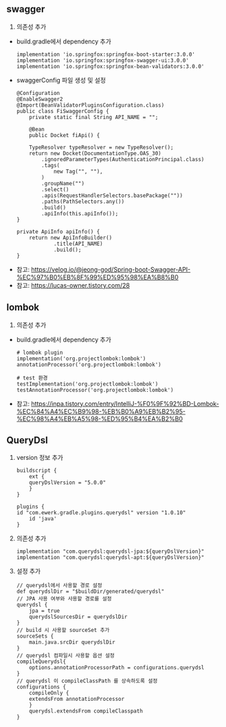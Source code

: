 ## swagger
1. 의존성 추가
  - build.gradle에서 dependency 추가
    ```
    implementation 'io.springfox:springfox-boot-starter:3.0.0'
    implementation 'io.springfox:springfox-swagger-ui:3.0.0'
    implementation 'io.springfox:springfox-bean-validators:3.0.0'
    ```
  - swaggerConfig 파일 생성 및 설정
    ```
	@Configuration
	@EnableSwagger2
	@Import(BeanValidatorPluginsConfiguration.class)
	public class FiSwaggerConfig {
	    private static final String API_NAME = "";

	    @Bean
	    public Docket fiApi() {

		TypeResolver typeResolver = new TypeResolver();
		return new Docket(DocumentationType.OAS_30)
			.ignoredParameterTypes(AuthenticationPrincipal.class)
			.tags(
				new Tag("", ""),
			)
			.groupName("")
			.select()
			.apis(RequestHandlerSelectors.basePackage(""))
			.paths(PathSelectors.any())
			.build()
			.apiInfo(this.apiInfo());
    }

    private ApiInfo apiInfo() {
        return new ApiInfoBuilder()
                .title(API_NAME)
                .build();
    }
    ```
* 참고: https://velog.io/@jeong-god/Spring-boot-Swagger-API-%EC%97%B0%EB%8F%99%ED%95%98%EA%B8%B0
* 참고: https://lucas-owner.tistory.com/28


## lombok
1. 의존성 추가
  - build.gradle에서 dependency 추가
    ```
    # lombok plugin
    implementation('org.projectlombok:lombok')
    annotationProcessor('org.projectlombok:lombok')    

    # test 환경
    testImplementation('org.projectlombok:lombok')
    testAnnotationProcessor('org.projectlombok:lombok')
    ```
* 참고: https://inpa.tistory.com/entry/IntelliJ-%F0%9F%92%BD-Lombok-%EC%84%A4%EC%B9%98-%EB%B0%A9%EB%B2%95-%EC%98%A4%EB%A5%98-%ED%95%B4%EA%B2%B0


## QueryDsl
1. version 정보 추가
	```
	buildscript {
	    ext {
		queryDslVersion = "5.0.0"
	    }
	}

	plugins {
	id "com.ewerk.gradle.plugins.querydsl" version "1.0.10"
	    id 'java'
	}
	```
2. 의존성 추가
	```
	implementation "com.querydsl:querydsl-jpa:${queryDslVersion}"
	implementation "com.querydsl:querydsl-apt:${queryDslVersion}"
	```
3. 설정 추가
	```
	// querydsl에서 사용할 경로 설정
	def querydslDir = "$buildDir/generated/querydsl"
	// JPA 사용 여부와 사용할 경로를 설정
	querydsl {
	    jpa = true
	    querydslSourcesDir = querydslDir
	}
	// build 시 사용할 sourceSet 추가
	sourceSets {
	    main.java.srcDir querydslDir
	}
	// querydsl 컴파일시 사용할 옵션 설정
	compileQuerydsl{
	    options.annotationProcessorPath = configurations.querydsl
	}
	// querydsl 이 compileClassPath 를 상속하도록 설정
	configurations {
	    compileOnly {
		extendsFrom annotationProcessor
	    }
	    querydsl.extendsFrom compileClasspath
	}
	```
